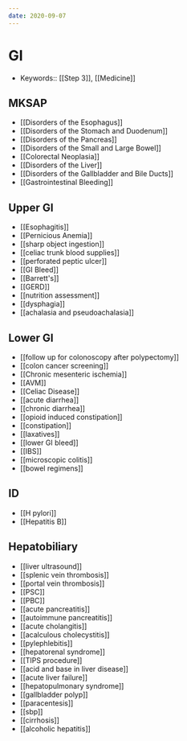 ```yaml
---
date: 2020-09-07
---
```


# GI

- Keywords:: [[Step 3]], [[Medicine]]

## MKSAP

- [[Disorders of the Esophagus]]
- [[Disorders of the Stomach and Duodenum]]
- [[Disorders of the Pancreas]]
- [[Disorders of the Small and Large Bowel]]
- [[Colorectal Neoplasia]]
- [[Disorders of the Liver]]
- [[Disorders of the Gallbladder and Bile Ducts]]
- [[Gastrointestinal Bleeding]]

## Upper GI

- [[Esophagitis]]
- [[Pernicious Anemia]]
- [[sharp object ingestion]]
- [[celiac trunk blood supplies]]
- [[perforated peptic ulcer]]
- [[GI Bleed]]
- [[Barrett's]]
- [[GERD]]
- [[nutrition assessment]]
- [[dysphagia]]
- [[achalasia and pseudoachalasia]]

## Lower GI

- [[follow up for colonoscopy after polypectomy]]
- [[colon cancer screening]]
- [[Chronic mesenteric ischemia]]
- [[AVM]]
- [[Celiac Disease]]
- [[acute diarrhea]]
- [[chronic diarrhea]]
- [[opioid induced constipation]]
- [[constipation]]
- [[laxatives]]
- [[lower GI bleed]]
- [[IBS]]
- [[microscopic colitis]]
- [[bowel regimens]]

## ID

- [[H pylori]]
- [[Hepatitis B]]

## Hepatobiliary

- [[liver ultrasound]]
- [[splenic vein thrombosis]]
- [[portal vein thrombosis]]
- [[PSC]]
- [[PBC]]
- [[acute pancreatitis]]
- [[autoimmune pancreatitis]]
- [[acute cholangitis]]
- [[acalculous cholecystitis]]
- [[pylephlebitis]]
- [[hepatorenal syndrome]]
- [[TIPS procedure]]
- [[acid and base in liver disease]]
- [[acute liver failure]]
- [[hepatopulmonary syndrome]]
- [[gallbladder polyp]]
- [[paracentesis]]
- [[sbp]]
- [[cirrhosis]]
- [[alcoholic hepatitis]]
